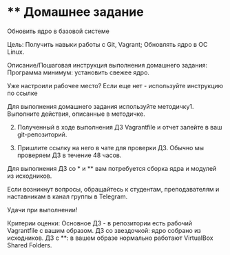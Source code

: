 # ** Домашнее задание
Обновить ядро в базовой системе

Цель:
Получить навыки работы с Git, Vagrant;
Обновлять ядро в ОС Linux.


Описание/Пошаговая инструкция выполнения домашнего задания:
Программа минимум: установить свежее ядро.

Уже настроили рабочее место? Если еще нет - используйте инструкцию по ссылке

Для выполнения домашнего задания используйте методичку1. Выполните действия, описанные в методичке.

2. Полученный в ходе выполнения ДЗ Vagrantfile и отчет залейте в ваш git-репозиторий.

3. Пришлите ссылку на него в чате для проверки ДЗ. Обычно мы проверяем ДЗ в течение 48 часов.

Для выполнения ДЗ со * и ** вам потребуется сборка ядра и модулей из исходников.

Если возникнут вопросы, обращайтесь к студентам, преподавателям и наставникам в канал группы в Telegram.

Удачи при выполнении!


Критерии оценки:
Основное ДЗ - в репозитории есть рабочий Vagrantfile с вашим образом.
ДЗ со звездочкой: ядро собрано из исходников.
ДЗ с **: в вашем образе нормально работают VirtualBox Shared Folders.
